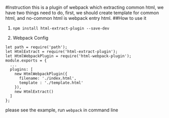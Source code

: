 #Instruction
this is a plugin of webpack which extracting common html, we have two things need to do, first, we should create template for common html, and no-common html  is webpack entry html.
##How to use it
1. `npm install html-extract-plugin --save-dev`

2. Webpack Config

``````
let path = require('path');
let HtmlExtract = require('html-extract-plugin');
let HtmlWebpackPlugin = require('html-webpack-plugin');
module.exports = {
  ...
  plugins: [
    new HtmlWebpackPlugin({
      filename: './index.html',
      template : './template.html'
    }),
    new HtmlExtract()
  ]
};

``````
please see the example, run `webpack` in command line

